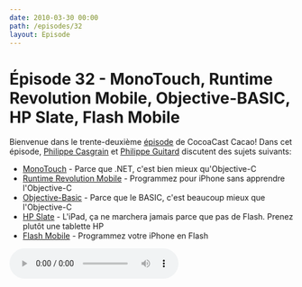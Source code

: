 ```yaml
---
date: 2010-03-30 00:00
path: /episodes/32
layout: Episode
---
```

# Épisode 32 - MonoTouch, Runtime Revolution Mobile, Objective-BASIC, HP Slate, Flash Mobile
<p>Bienvenue dans le trente-deuxième <a href="https://cacaocast.com/media/cacaocast_32.mp3" title="CocoaCast Cacao Episode 32">épisode</a> de CocoaCast Cacao! Dans cet épisode, <a href="http://www.twitter.com/philippec" title="Philippe Casgrain sur Twitter">Philippe Casgrain</a> et <a href="http://www.twitter.com/philippeguitard" title="Philippe Guitard sur Twitter">Philippe Guitard</a> discutent des sujets suivants:</p>
<ul><li><a href="http://monotouch.net/" title="MonoTouch">MonoTouch</a> - Parce que .NET, c'est bien mieux qu'Objective-C</li>
<li><a href="http://www.runrev.com/products/revmobile/overview/" title="PatchMatch">Runtime Revolution Mobile</a> - Programmez pour iPhone sans apprendre l'Objective-C</li>
<li><a href="http://www.objective-basic.com/" title="Objective-Basic">Objective-Basic</a> - Parce que le BASIC, c'est beaucoup mieux que l'Objective-C</li>
<li><a href="http://h20435.www2.hp.com/t5/Voodoo-Blog/HP-s-Slate-Device-Runs-The-Complete-Internet-Including-Flash/ba-p/53838" title="HP Slate">HP Slate</a> - L'iPad, ça ne marchera jamais parce que pas de Flash. Prenez plutôt une tablette HP</li>
<li><a href="http://www.adobe.com/mobile/" title="Flash Mobile">Flash Mobile</a> - Programmez votre iPhone en Flash</li>
</ul>
<p><audio controls><source src="https://cacaocast.com/media/cacaocast_32.mp3" type="audio/mpeg"><source src="https://cacaocast.com/media/cacaocast_32.mp3" type="audio/mp4">Votre navigateur ne supporte pas l'élément audio / Your browser does not support the audio element.</audio></p>
